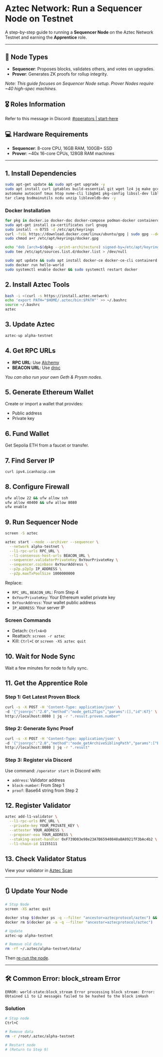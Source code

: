 # Aztec Network: Run a Sequencer Node on Testnet

A step-by-step guide to running a **Sequencer Node** on the Aztec Network Testnet and earning the **Apprentice** role.

---

## 🔧 Node Types

* **Sequencer**: Proposes blocks, validates others, and votes on upgrades.
* **Prover**: Generates ZK proofs for rollup integrity.

*Note: This guide focuses on Sequencer Node setup. Prover Nodes require \~40 high-spec machines.*

## 🎖 Roles Information

Refer to this message in Discord: [#operators | start-here](https://discord.com/channels/1144692727120937080/1367196595866828982/1367323893324582954)

## 💻 Hardware Requirements

* **Sequencer**: 8-core CPU, 16GB RAM, 100GB+ SSD
* **Prover**: \~40x 16-core CPUs, 128GB RAM machines

---

## 1. Install Dependencies

```bash
sudo apt-get update && sudo apt-get upgrade -y
sudo apt install curl iptables build-essential git wget lz4 jq make gcc nano \
automake autoconf tmux htop nvme-cli libgbm1 pkg-config libssl-dev libleveldb-dev \
tar clang bsdmainutils ncdu unzip libleveldb-dev -y
```

### Docker Installation

```bash
for pkg in docker.io docker-doc docker-compose podman-docker containerd runc; do sudo apt-get remove $pkg; done
sudo apt-get install ca-certificates curl gnupg
sudo install -m 0755 -d /etc/apt/keyrings
curl -fsSL https://download.docker.com/linux/ubuntu/gpg | sudo gpg --dearmor -o /etc/apt/keyrings/docker.gpg
sudo chmod a+r /etc/apt/keyrings/docker.gpg

echo "deb [arch=$(dpkg --print-architecture) signed-by=/etc/apt/keyrings/docker.gpg] https://download.docker.com/linux/ubuntu \$(lsb_release -cs) stable" | \
sudo tee /etc/apt/sources.list.d/docker.list > /dev/null

sudo apt update && sudo apt install docker-ce docker-ce-cli containerd.io docker-buildx-plugin docker-compose-plugin -y
sudo docker run hello-world
sudo systemctl enable docker && sudo systemctl restart docker
```

## 2. Install Aztec Tools

```bash
bash -i <(curl -s https://install.aztec.network)
echo 'export PATH="$HOME/.aztec/bin:$PATH"' >> ~/.bashrc
source ~/.bashrc
aztec
```

## 3. Update Aztec

```bash
aztec-up alpha-testnet
```

## 4. Get RPC URLs

* **RPC URL**: Use [Alchemy](https://dashboard.alchemy.com/)
* **BEACON URL**: Use [drpc](https://drpc.org/)

*You can also run your own Geth & Prysm nodes.*

## 5. Generate Ethereum Wallet

Create or import a wallet that provides:

* Public address
* Private key

## 6. Fund Wallet

Get Sepolia ETH from a faucet or transfer.

## 7. Find Server IP

```bash
curl ipv4.icanhazip.com
```

## 8. Configure Firewall

```bash
ufw allow 22 && ufw allow ssh
ufw allow 40400 && ufw allow 8080
ufw enable
```

## 9. Run Sequencer Node

```bash
screen -S aztec

aztec start --node --archiver --sequencer \
  --network alpha-testnet \
  --l1-rpc-urls RPC_URL \
  --l1-consensus-host-urls BEACON_URL \
  --sequencer.validatorPrivateKey 0xYourPrivateKey \
  --sequencer.coinbase 0xYourAddress \
  --p2p.p2pIp IP_ADDRESS \
  --p2p.maxTxPoolSize 1000000000
```

Replace:

* `RPC_URL`, `BEACON_URL`: From Step 4
* `0xYourPrivateKey`: Your Ethereum wallet private key
* `0xYourAddress`: Your wallet public address
* `IP_ADDRESS`: Your server IP

### Screen Commands

* Detach: `Ctrl+A+D`
* Reattach: `screen -r aztec`
* Kill: `Ctrl+C` or `screen -XS aztec quit`

## 10. Wait for Node Sync

Wait a few minutes for node to fully sync.

## 11. Get the Apprentice Role

### Step 1: Get Latest Proven Block

```bash
curl -s -X POST -H 'Content-Type: application/json' \
-d '{"jsonrpc":"2.0","method":"node_getL2Tips","params":[],"id":67}' \
http://localhost:8080 | jq -r ".result.proven.number"
```

### Step 2: Generate Sync Proof

```bash
curl -s -X POST -H 'Content-Type: application/json' \
-d '{"jsonrpc":"2.0","method":"node_getArchiveSiblingPath","params":["BLOCK","BLOCK"],"id":67}' \
http://localhost:8080 | jq -r ".result"
```

### Step 3: Register via Discord

Use command: `/operator start` in Discord with:

* `address`: Validator address
* `block-number`: From Step 1
* `proof`: Base64 string from Step 2

## 12. Register Validator

```bash
aztec add-l1-validator \
  --l1-rpc-urls RPC_URL \
  --private-key YOUR_PRIVATE_KEY \
  --attester YOUR_ADDRESS \
  --proposer-eoa YOUR_ADDRESS \
  --staking-asset-handler 0xF739D03e98e23A7B65940848aBA8921fF3bAc4b2 \
  --l1-chain-id 11155111
```

## 13. Check Validator Status

View your validator in [Aztec Scan](https://aztecscan.xyz/validators)

---

## 🔃 Update Your Node

```bash
# Stop Node
screen -XS aztec quit

docker stop $(docker ps -q --filter "ancestor=aztecprotocol/aztec") && \
docker rm $(docker ps -a -q --filter "ancestor=aztecprotocol/aztec")

# Update
aztec-up alpha-testnet

# Remove old data
rm -rf ~/.aztec/alpha-testnet/data/
```

Then [re-run the node](#9-run-sequencer-node).

---

## 🛠️ Common Error: block\_stream Error

```text
ERROR: world-state:block_stream Error processing block stream: Error: Obtained L1 to L2 messages failed to be hashed to the block inHash
```

### Solution

```bash
# Stop node
Ctrl+C

# Remove data
rm -r /root/.aztec/alpha-testnet

# Restart node
# (Return to Step 9)
```
